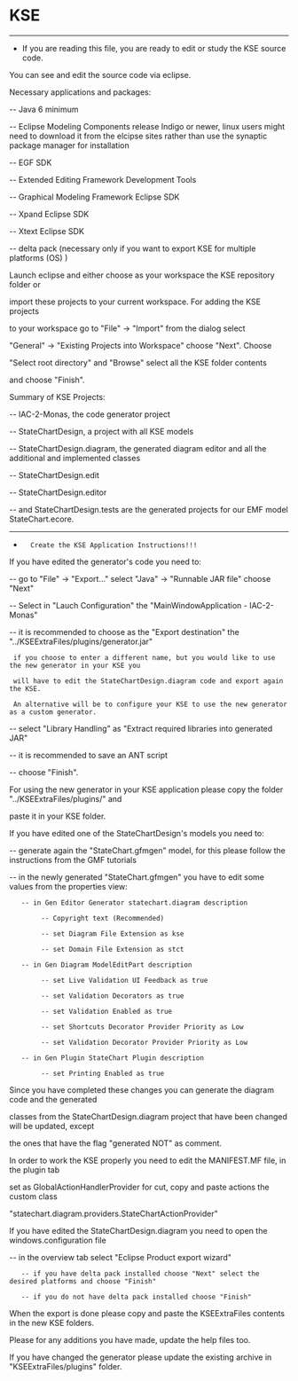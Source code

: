 KSE
===

* ********************************************************************************* *
*  If you are reading this file, you are ready to edit or study the KSE source code.  



You can see and edit the source code via eclipse.


Necessary applications and packages:

  -- Java 6 minimum
  
  -- Eclipse Modeling Components release Indigo or newer, linux users might need to download it
	 from the elcipse sites rather than use the synaptic package manager for installation
  
  -- EGF SDK
  
  -- Extended Editing Framework Development Tools
  
  -- Graphical Modeling Framework Eclipse SDK
  
  -- Xpand Eclipse SDK
  
  -- Xtext Eclipse SDK
  
  -- delta pack (necessary only if you want to export KSE for multiple platforms (OS) )
  

Launch eclipse and either choose as your workspace the KSE repository folder or

import these projects to your current workspace. For adding the KSE projects

to your workspace go to "File" -> "Import" from the dialog select 

"General" -> "Existing Projects into Workspace" choose "Next". Choose 

"Select root directory" and "Browse" select all the KSE folder contents 

and choose "Finish".


Summary of KSE Projects:

  -- IAC-2-Monas, the code generator project
  
  -- StateChartDesign, a project with all KSE models
  
  -- StateChartDesign.diagram, the generated diagram editor and all the additional and implemented classes
  
  -- StateChartDesign.edit 
  
  -- StateChartDesign.editor
  
  -- and StateChartDesign.tests are the generated projects for our EMF model StateChart.ecore.
  



* ********************************************************************************* *
*       Create the KSE Application Instructions!!!      

If you have edited the generator's code you need to:

  -- go to "File" -> "Export..." select "Java" -> "Runnable JAR file" choose "Next"
  
  -- Select in "Lauch Configuration" the "MainWindowApplication - IAC-2-Monas"
  
  -- it is recommended to choose as the "Export destination"  the "../KSEExtraFiles/plugins/generator.jar"
  
     if you choose to enter a different name, but you would like to use the new generator in your KSE you 
     
     will have to edit the StateChartDesign.diagram code and export again the KSE.
     
     An alternative will be to configure your KSE to use the new generator as a custom generator.
     
  -- select "Library Handling" as "Extract required libraries into generated JAR"
  
  -- it is recommended to save an ANT script
  
  -- choose "Finish".
  
  For using the new generator in your KSE application please copy the folder "../KSEExtraFiles/plugins/" and
  
  paste it in your KSE folder.
  
  
If you have edited one of the StateChartDesign's models you need to:


  -- generate again the "StateChart.gfmgen" model, for this please follow the instructions from the GMF tutorials
  
  -- in the newly generated "StateChart.gfmgen" you have to edit some values from the properties view:
  
	   -- in Gen Editor Generator statechart.diagram description
	   
		    -- Copyright text (Recommended)
		    
		    -- set Diagram File Extension as kse
		    
		    -- set Domain File Extension as stct
		    
	   -- in Gen Diagram ModelEditPart description
	   
	        -- set Live Validation UI Feedback as true
	        
	        -- set Validation Decorators as true
	        
	        -- set Validation Enabled as true
	        
	        -- set Shortcuts Decorator Provider Priority as Low
	        
	        -- set Validation Decorator Provider Priority as Low
	        
	   -- in Gen Plugin StateChart Plugin description
	   
	        -- set Printing Enabled as true
	        
  
  Since you have completed these changes you can generate the diagram code and the generated
  
  classes from the StateChartDesign.diagram project that have been changed will be updated, except
  
  the ones that have the flag "generated NOT" as comment.
  
  In order to work the KSE properly you need to edit the MANIFEST.MF file, in the plugin tab
  
  set as GlobalActionHandlerProvider for cut, copy and paste actions the custom class 
  
  "statechart.diagram.providers.StateChartActionProvider"
  
  
  
If you have edited the StateChartDesign.diagram you need to open the windows.configuration file

  -- in the overview tab select "Eclipse Product export wizard"
  
	   -- if you have delta pack installed choose "Next" select the desired platforms and choose "Finish"
	   
	   -- if you do not have delta pack installed choose "Finish"
	   
	   
  When the export is done please copy and paste the KSEExtraFiles contents in the new KSE folders.
  
  Please for any additions you have made, update the help files too.
  
  If you have changed the generator please update the existing archive in "KSEExtraFiles/plugins" folder.
  


